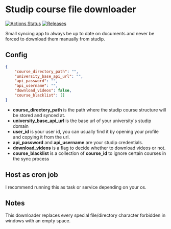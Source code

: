 # Studip course file downloader

[![Actions Status](https://github.com/Khirath-bit/studip-downloader/workflows/Build/badge.svg)](https://github.com/Khirath-bit/studip-downloader/actions) 
[![Releases](https://img.shields.io/github/v/release/Khirath-bit/studip-downloader)](https://github.com/Khirath-bit/studip-downloader/releases)

Small syncing app to always be up to date on documents and never be forced to download them manually from studip.

## Config

```json
{
    "course_directory_path": "",
    "university_base_api_url": "",
    "api_password": "",
    "api_username": "",
    "download_videos": false,
    "course_blacklist": []
}
```
- **course_directory_path** is the path where the studip course structure will be stored and synced at.
- **university_base_api_url** is the base url of your university's studip domain
- **user_id** is your user id, you can usually find it by opening your profile and copying it from the url.
- **api_password** and **api_username** are your studip credentials.
- **download_videos** is a flag to decide whether to download videos or not.
- **course_blacklist** is a collection of **course_id** to ignore certain courses in the sync process

## Host as cron job
I recommend running this as task or service depending on your os.

## Notes
This downloader replaces every special file/directory character forbidden in windows with an empty space.